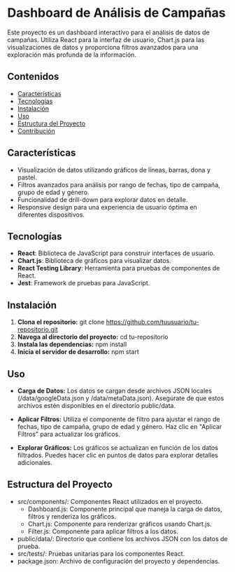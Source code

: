 # Dashboard de Análisis de Campañas

Este proyecto es un dashboard interactivo para el análisis de datos de campañas. Utiliza React para la interfaz de usuario, Chart.js para las visualizaciones de datos y proporciona filtros avanzados para una exploración más profunda de la información.

## Contenidos

- [Características](#características)
- [Tecnologías](#tecnologías)
- [Instalación](#instalación)
- [Uso](#uso)
- [Estructura del Proyecto](#estructura-del-proyecto)
- [Contribución](#contribución)

## Características

- Visualización de datos utilizando gráficos de líneas, barras, dona y pastel.
- Filtros avanzados para análisis por rango de fechas, tipo de campaña, grupo de edad y género.
- Funcionalidad de drill-down para explorar datos en detalle.
- Responsive design para una experiencia de usuario óptima en diferentes dispositivos.

## Tecnologías

- **React**: Biblioteca de JavaScript para construir interfaces de usuario.
- **Chart.js**: Biblioteca de gráficos para visualizar datos.
- **React Testing Library**: Herramienta para pruebas de componentes de React.
- **Jest**: Framework de pruebas para JavaScript.

## Instalación

1. **Clona el repositorio:**
   git clone https://github.com/tuusuario/tu-repositorio.git
2. **Navega al directorio del proyecto:**
   cd tu-repositorio
3. **Instala las dependencias:**
   npm install
4. **Inicia el servidor de desarrollo:**
   npm start

## Uso
- **Carga de Datos:** Los datos se cargan desde archivos JSON locales (/data/googleData.json y /data/metaData.json). Asegúrate de que estos archivos estén disponibles en el directorio public/data.

- **Aplicar Filtros:** Utiliza el componente de filtro para ajustar el rango de fechas, tipo de campaña, grupo de edad y género. Haz clic en "Aplicar Filtros" para actualizar los gráficos.

- **Explorar Gráficos:** Los gráficos se actualizan en función de los datos filtrados. Puedes hacer clic en puntos de datos para explorar detalles adicionales.

## Estructura del Proyecto
- src/components/: Componentes React utilizados en el proyecto.
   - Dashboard.js: Componente principal que maneja la carga de datos, filtros y renderiza los gráficos.
   - Chart.js: Componente para renderizar gráficos usando Chart.js.
   - Filter.js: Componente para aplicar filtros a los datos.
- public/data/: Directorio que contiene los archivos JSON con los datos de prueba.
- src/tests/: Pruebas unitarias para los componentes React.
- package.json: Archivo de configuración del proyecto y dependencias.

